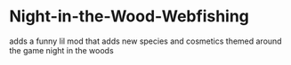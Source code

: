 # Night-in-the-Wood-Webfishing
adds a funny lil mod that adds new species and cosmetics themed around the game night in the woods
